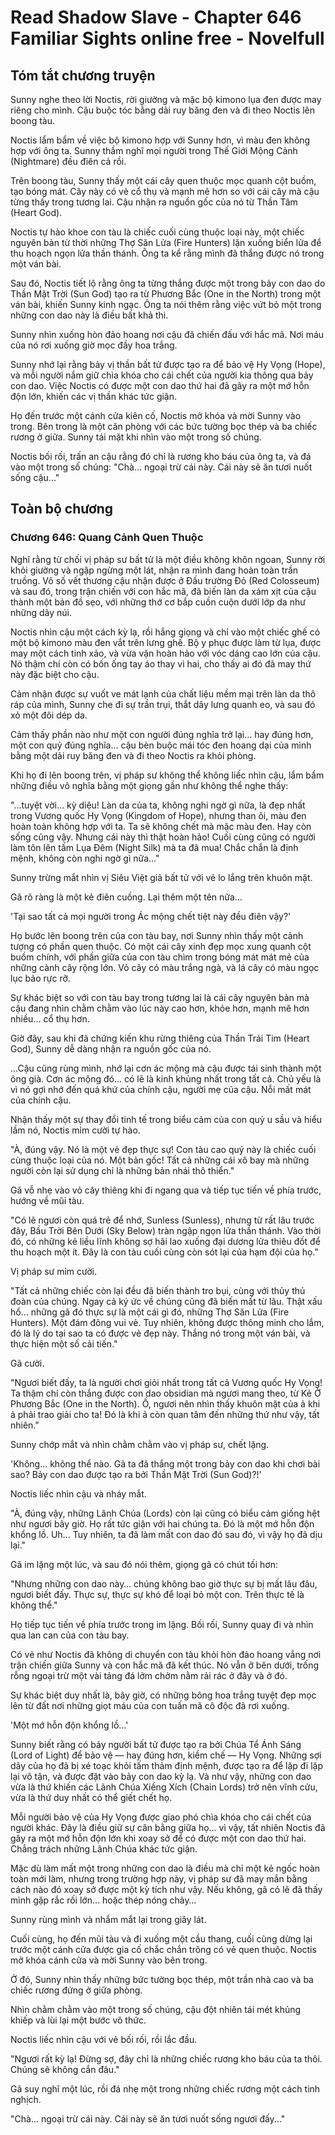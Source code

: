 # Read Shadow Slave - Chapter 646 Familiar Sights online free - Novelfull

## Tóm tắt chương truyện

Sunny nghe theo lời Noctis, rời giường và mặc bộ kimono lụa đen được may riêng cho mình. Cậu buộc tóc bằng dải ruy băng đen và đi theo Noctis lên boong tàu.

Noctis lẩm bẩm về việc bộ kimono hợp với Sunny hơn, vì màu đen không hợp với ông ta. Sunny thầm nghĩ mọi người trong Thế Giới Mộng Cảnh (Nightmare) đều điên cả rồi.

Trên boong tàu, Sunny thấy một cái cây quen thuộc mọc quanh cột buồm, tạo bóng mát. Cây này có vẻ cổ thụ và mạnh mẽ hơn so với cái cây mà cậu từng thấy trong tương lai. Cậu nhận ra nguồn gốc của nó từ Thần Tâm (Heart God).

Noctis tự hào khoe con tàu là chiếc cuối cùng thuộc loại này, một chiếc nguyên bản từ thời những Thợ Săn Lửa (Fire Hunters) lặn xuống biển lửa để thu hoạch ngọn lửa thần thánh. Ông ta kể rằng mình đã thắng được nó trong một ván bài.

Sau đó, Noctis tiết lộ rằng ông ta từng thắng được một trong bảy con dao do Thần Mặt Trời (Sun God) tạo ra từ Phương Bắc (One in the North) trong một ván bài, khiến Sunny kinh ngạc. Ông ta nói thêm rằng việc vứt bỏ một trong những con dao này là điều bất khả thi.

Sunny nhìn xuống hòn đảo hoang nơi cậu đã chiến đấu với hắc mã. Nơi máu của nó rơi xuống giờ mọc đầy hoa trắng.

Sunny nhớ lại rằng bảy vị thần bất tử được tạo ra để bảo vệ Hy Vọng (Hope), và mỗi người nắm giữ chìa khóa cho cái chết của người kia thông qua bảy con dao. Việc Noctis có được một con dao thứ hai đã gây ra một mớ hỗn độn lớn, khiến các vị thần khác tức giận.

Họ đến trước một cánh cửa kiên cố, Noctis mở khóa và mời Sunny vào trong. Bên trong là một căn phòng với các bức tường bọc thép và ba chiếc rương ở giữa. Sunny tái mặt khi nhìn vào một trong số chúng.

Noctis bối rối, trấn an cậu rằng đó chỉ là rương kho báu của ông ta, và đá vào một trong số chúng: "Chà... ngoại trừ cái này. Cái này sẽ ăn tươi nuốt sống cậu..."

## Toàn bộ chương

### Chương 646: Quang Cảnh Quen Thuộc

Nghĩ rằng từ chối vị pháp sư bất tử là một điều không khôn ngoan, Sunny rời khỏi giường và ngập ngừng một lát, nhận ra mình đang hoàn toàn trần truồng. Vô số vết thương cậu nhận được ở Đấu trường Đỏ (Red Colosseum) và sau đó, trong trận chiến với con hắc mã, đã biến làn da xám xịt của cậu thành một bản đồ sẹo, với những thớ cơ bắp cuồn cuộn dưới lớp da như những dãy núi.

Noctis nhìn cậu một cách kỳ lạ, rồi hắng giọng và chỉ vào một chiếc ghế có một bộ kimono màu đen vắt trên lưng ghế. Bộ y phục được làm từ lụa, được may một cách tinh xảo, và vừa vặn hoàn hảo với vóc dáng cao lớn của cậu. Nó thậm chí còn có bốn ống tay áo thay vì hai, cho thấy ai đó đã may thứ này đặc biệt cho cậu.

Cảm nhận được sự vuốt ve mát lạnh của chất liệu mềm mại trên làn da thô ráp của mình, Sunny che đi sự trần trụi, thắt dây lưng quanh eo, và sau đó xỏ một đôi dép da.

Cảm thấy phần nào như một con người đúng nghĩa trở lại… hay đúng hơn, một con quỷ đúng nghĩa… cậu bèn buộc mái tóc đen hoang dại của mình bằng một dải ruy băng đen và đi theo Noctis ra khỏi phòng.

Khi họ đi lên boong trên, vị pháp sư không thể không liếc nhìn cậu, lẩm bẩm những điều vô nghĩa bằng một giọng gần như không thể nghe thấy:

"...tuyệt vời… kỳ diệu! Làn da của ta, không nghi ngờ gì nữa, là đẹp nhất trong Vương quốc Hy Vọng (Kingdom of Hope), nhưng than ôi, màu đen hoàn toàn không hợp với ta. Ta sẽ không chết mà mặc màu đen. Hay còn sống cũng vậy. Nhưng cái này thì thật hoàn hảo! Cuối cùng cũng có người làm tôn lên tấm Lụa Đêm (Night Silk) mà ta đã mua! Chắc chắn là định mệnh, không còn nghi ngờ gì nữa…"

Sunny trừng mắt nhìn vị Siêu Việt giả bất tử với vẻ lo lắng trên khuôn mặt.

Gã rõ ràng là một kẻ điên cuồng. Lại thêm một tên nữa…

'Tại sao tất cả mọi người trong Ác mộng chết tiệt này đều điên vậy?'

Họ bước lên boong trên của con tàu bay, nơi Sunny nhìn thấy một cảnh tượng có phần quen thuộc. Có một cái cây xinh đẹp mọc xung quanh cột buồm chính, với phần giữa của con tàu chìm trong bóng mát mát mẻ của những cành cây rộng lớn. Vỏ cây có màu trắng ngà, và lá cây có màu ngọc lục bảo rực rỡ.

Sự khác biệt so với con tàu bay trong tương lai là cái cây nguyên bản mà cậu đang nhìn chằm chằm vào lúc này cao hơn, khỏe hơn, mạnh mẽ hơn nhiều… cổ thụ hơn.

Giờ đây, sau khi đã chứng kiến khu rừng thiêng của Thần Trái Tim (Heart God), Sunny dễ dàng nhận ra nguồn gốc của nó.

...Cậu cũng rùng mình, nhớ lại cơn ác mộng mà cậu được tái sinh thành một ông già. Cơn ác mộng đó… có lẽ là kinh khủng nhất trong tất cả. Chủ yếu là vì nó gợi nhớ đến quá khứ của chính cậu, người mẹ của cậu. Nỗi mất mát của chính cậu.

Nhận thấy một sự thay đổi tinh tế trong biểu cảm của con quỷ u sầu và hiểu lầm nó, Noctis mỉm cười tự hào.

"À, đúng vậy. Nó là một vẻ đẹp thực sự! Con tàu cao quý này là chiếc cuối cùng thuộc loại của nó. Một bản gốc! Tất cả những cái xô bay mà những người còn lại sử dụng chỉ là những bản nhái thô thiển."

Gã vỗ nhẹ vào vỏ cây thiêng khi đi ngang qua và tiếp tục tiến về phía trước, hướng về mũi tàu.

"Có lẽ ngươi còn quá trẻ để nhớ, Sunless (Sunless), nhưng từ rất lâu trước đây, Bầu Trời Bên Dưới (Sky Below) tràn ngập ngọn lửa thần thánh. Vào thời đó, có những kẻ liều lĩnh không sợ hãi lao xuống đại dương lửa thiêu đốt để thu hoạch một ít. Đây là con tàu cuối cùng còn sót lại của hạm đội của họ."

Vị pháp sư mỉm cười.

"Tất cả những chiếc còn lại đều đã biến thành tro bụi, cùng với thủy thủ đoàn của chúng. Ngay cả ký ức về chúng cũng đã biến mất từ lâu. Thật xấu hổ… những gã đó thực sự là một cái gì đó, những Thợ Săn Lửa (Fire Hunters). Một đám đông vui vẻ. Tuy nhiên, không được thông minh cho lắm, đó là lý do tại sao ta có được vẻ đẹp này. Thắng nó trong một ván bài, và thực hiện một số cải tiến."

Gã cười.

"Ngươi biết đấy, ta là người chơi giỏi nhất trong tất cả Vương quốc Hy Vọng! Ta thậm chí còn thắng được con dao obsidian mà ngươi mang theo, từ Kẻ Ở Phương Bắc (One in the North). Ồ, ngươi nên nhìn thấy khuôn mặt của ả khi ả phải trao giải cho ta! Đó là khi ả còn quan tâm đến những thứ như vậy, tất nhiên."

Sunny chớp mắt và nhìn chằm chằm vào vị pháp sư, chết lặng.

'Không… không thể nào. Gã ta đã thắng một trong bảy con dao khi chơi bài sao? Bảy con dao được tạo ra bởi Thần Mặt Trời (Sun God)?!'

Noctis liếc nhìn cậu và nháy mắt.

"À, đúng vậy, những Lãnh Chúa (Lords) còn lại cũng có biểu cảm giống hệt như ngươi bây giờ. Họ rất tức giận với hai chúng ta. Đó là một mớ hỗn độn khổng lồ. Uh… Tuy nhiên, ta đã làm mất con dao đó sau đó, vì vậy họ đã dịu lại."

Gã im lặng một lúc, và sau đó nói thêm, giọng gã có chút tối hơn:

"Nhưng những con dao này… chúng không bao giờ thực sự bị mất lâu đâu, ngươi biết đấy. Thực sự, thực sự khó để loại bỏ một con. Trên thực tế là không thể."

Họ tiếp tục tiến về phía trước trong im lặng. Bối rối, Sunny quay đi và nhìn qua lan can của con tàu bay.

Có vẻ như Noctis đã không di chuyển con tàu khỏi hòn đảo hoang vắng nơi trận chiến giữa Sunny và con hắc mã đã kết thúc. Nó vẫn ở bên dưới, trống rỗng ngoại trừ một vài tảng đá lởm chởm nằm rải rác ở đây và ở đó.

Sự khác biệt duy nhất là, bây giờ, có những bông hoa trắng tuyệt đẹp mọc lên từ đất nơi những giọt máu của con tuấn mã cô độc đã rơi xuống.

'Một mớ hỗn độn khổng lồ…'

Sunny biết rằng có bảy người bất tử được tạo ra bởi Chúa Tể Ánh Sáng (Lord of Light) để bảo vệ — hay đúng hơn, kiềm chế — Hy Vọng. Những sợi dây của họ đã bị xé toạc khỏi tấm thảm định mệnh, được tạo ra để lặp đi lặp lại vô tận, và được đặt vào bảy con dao kỳ lạ. Và như vậy, những con dao vừa là thứ khiến các Lãnh Chúa Xiềng Xích (Chain Lords) trở nên vĩnh cửu, vừa là thứ duy nhất có thể giết chết họ.

Mỗi người bảo vệ của Hy Vọng được giao phó chìa khóa cho cái chết của người khác. Đây là điều giữ sự cân bằng giữa họ… vì vậy, tất nhiên Noctis đã gây ra một mớ hỗn độn lớn khi xoay sở để có được một con dao thứ hai. Chẳng trách những Lãnh Chúa khác tức giận.

Mặc dù làm mất một trong những con dao là điều mà chỉ một kẻ ngốc hoàn toàn mới làm, nhưng trong trường hợp này, vị pháp sư đã may mắn bằng cách nào đó xoay sở được một kỳ tích như vậy. Nếu không, gã có lẽ đã thấy mình gặp rắc rối lớn… hoặc thép nóng chảy…

Sunny rùng mình và nhắm mắt lại trong giây lát.

Cuối cùng, họ đến mũi tàu và đi xuống một cầu thang, cuối cùng dừng lại trước một cánh cửa được gia cố chắc chắn trông có vẻ quen thuộc. Noctis mở khóa cánh cửa và mời Sunny vào bên trong.

Ở đó, Sunny nhìn thấy những bức tường bọc thép, một trần nhà cao và ba chiếc rương đứng ở giữa phòng.

Nhìn chằm chằm vào một trong số chúng, cậu đột nhiên tái mét khủng khiếp và lùi lại một bước vô thức.

Noctis liếc nhìn cậu với vẻ bối rối, rồi lắc đầu.

"Ngươi rất kỳ lạ! Đừng sợ, đây chỉ là những chiếc rương kho báu của ta thôi. Chúng sẽ không cắn đâu."

Gã suy nghĩ một lúc, rồi đá nhẹ một trong những chiếc rương một cách tinh nghịch.

"Chà... ngoại trừ cái này. Cái này sẽ ăn tươi nuốt sống ngươi đấy..."